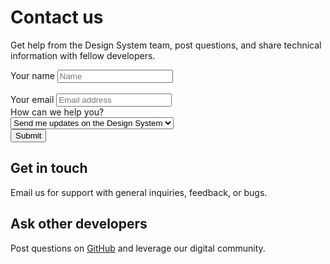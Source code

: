 # Contact us

Get help from the Design System team, post questions, and share technical information with fellow developers.

<cagov-airtable-form
          data-airtable-service-endpoint="https://fa-go-design-system-cagov-airtable-form.azurewebsites.net/api/AirtableFormTrigger?code=Zu6Ck/103KrMh2mp/7CANtN3dMrtHMpjdhayZm82OnGava5/A1urvQ=="
          data-airtable-database="app4B5KqaCTSHAdCS"
          data-airtable-table="01 - Design System Launch"
          data-response-success="Submitted"
          data-response-error="Nope">
    <form>
    <div class="form-field">
        <label for="name">Your name</label>
        <input type="text" id="name" name="name" data-airtable-field="Name" placeholder="Name" required>
    </div>         
    <div class="form-field">
        <label for="email">Your email</label>
        <input type="email" id="email" name="email" data-airtable-field="Email" placeholder="Email address" required>
    </div>
    <div class="form-field">
        <label for="request">How can we help you?</label>
        <div class="form-select">
        <select id="request" data-airtable-field="Request">
            <option value="Send me updates on the Design System">
            Send me updates on the Design System
            </option>
            <option value="I need help getting started">
            I need help getting started
            </option>
            <option value="I want to collaborate">
            I want to collaborate
            </option>
        </select>
        </div>
    </div>
    <div class="wp-block-button">
        <button class="wp-block-button__link airtable-form-submit" id="airtable-form-submit">Submit</button>
    </div>
    </form>
</cagov-airtable-form>

## Get in touch

Email us for support with general inquiries, feedback, or bugs.

## Ask other developers

Post questions on [GitHub](https://github.com/cagov/design-system/issues/new/choose) and leverage our digital community.
